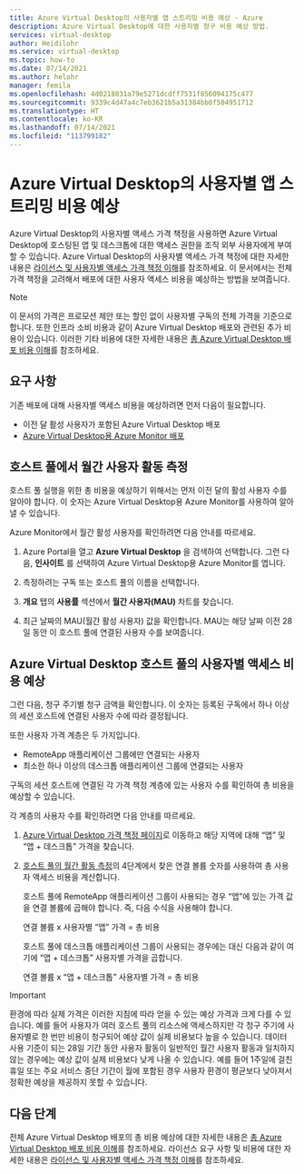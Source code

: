 ```yaml
---
title: Azure Virtual Desktop의 사용자별 앱 스트리밍 비용 예상 - Azure
description: Azure Virtual Desktop에 대한 사용자별 청구 비용 예상 방법.
services: virtual-desktop
author: Heidilohr
ms.service: virtual-desktop
ms.topic: how-to
ms.date: 07/14/2021
ms.author: helohr
manager: femila
ms.openlocfilehash: 4d0218031a79e5271dcdff7531f856094175c477
ms.sourcegitcommit: 9339c4d47a4c7eb3621b5a31384bb0f504951712
ms.translationtype: HT
ms.contentlocale: ko-KR
ms.lasthandoff: 07/14/2021
ms.locfileid: "113799182"
---
```

# <a name="estimate-per-user-app-streaming-costs-for-azure-virtual-desktop"></a>Azure Virtual Desktop의 사용자별 앱 스트리밍 비용 예상

Azure Virtual Desktop의 사용자별 액세스 가격 책정을 사용하면 Azure Virtual Desktop에 호스팅된 앱 및 데스크톱에 대한 액세스 권한을 조직 외부 사용자에게 부여할 수 있습니다. Azure Virtual Desktop의 사용자별 액세스 가격 책정에 대한 자세한 내용은 [라이선스 및 사용자별 액세스 가격 책정 이해](licensing.md)를 참조하세요. 이 문서에서는 전체 가격 책정을 고려해서 배포에 대한 사용자 액세스 비용을 예상하는 방법을 보여줍니다.

>[!NOTE]
>이 문서의 가격은 프로모션 제안 또는 할인 없이 사용자별 구독의 전체 가격을 기준으로 합니다. 또한 인프라 소비 비용과 같이 Azure Virtual Desktop 배포와 관련된 추가 비용이 있습니다. 이러한 기타 비용에 대한 자세한 내용은 [총 Azure Virtual Desktop 배포 비용 이해](total-costs.md)를 참조하세요.

## <a name="requirements"></a>요구 사항

기존 배포에 대해 사용자별 액세스 비용을 예상하려면 먼저 다음이 필요합니다.

- 이전 달 활성 사용자가 포함된 Azure Virtual Desktop 배포
- [Azure Virtual Desktop용 Azure Monitor 배포](../azure-monitor.md)

## <a name="measure-monthly-user-activity-in-a-host-pool"></a>호스트 풀에서 월간 사용자 활동 측정

호스트 풀 실행을 위한 총 비용을 예상하기 위해서는 먼저 이전 달의 활성 사용자 수를 알아야 합니다. 이 숫자는 Azure Virtual Desktop용 Azure Monitor를 사용하여 알아낼 수 있습니다.

Azure Monitor에서 월간 활성 사용자를 확인하려면 다음 안내를 따르세요.

1. Azure Portal을 열고 **Azure Virtual Desktop** 을 검색하여 선택합니다. 그런 다음, **인사이트** 를 선택하여 Azure Virtual Desktop용 Azure Monitor를 엽니다.

2. 측정하려는 구독 또는 호스트 풀의 이름을 선택합니다.

3. **개요** 탭의 **사용률** 섹션에서 **월간 사용자(MAU)** 차트를 찾습니다.

4. 최근 날짜의 MAU(월간 활성 사용자) 값을 확인합니다. MAU는 해당 날짜 이전 28일 동안 이 호스트 풀에 연결된 사용자 수를 보여줍니다.

## <a name="estimate-per-user-access-costs-for-an-azure-virtual-desktop-host-pool"></a>Azure Virtual Desktop 호스트 풀의 사용자별 액세스 비용 예상

그런 다음, 청구 주기별 청구 금액을 확인합니다. 이 숫자는 등록된 구독에서 하나 이상의 세션 호스트에 연결된 사용자 수에 따라 결정됩니다.

또한 사용자 가격 계층은 두 가지입니다.

- RemoteApp 애플리케이션 그룹에만 연결되는 사용자
- 최소한 하나 이상의 데스크톱 애플리케이션 그룹에 연결되는 사용자

구독의 세션 호스트에 연결된 각 가격 책정 계층에 있는 사용자 수를 확인하여 총 비용을 예상할 수 있습니다.

각 계층의 사용자 수를 확인하려면 다음 안내를 따르세요.

1. [Azure Virtual Desktop 가격 책정 페이지](https://azure.microsoft.com/pricing/details/virtual-desktop/)로 이동하고 해당 지역에 대해 “앱” 및 “앱 + 데스크톱” 가격을 찾습니다.
2. [호스트 풀의 월간 활동 측정](#measure-monthly-user-activity-in-a-host-pool)의 4단계에서 찾은 연결 볼륨 숫자를 사용하여 총 사용자 액세스 비용을 계산합니다.
   
   호스트 풀에 RemoteApp 애플리케이션 그룹이 사용되는 경우 “앱”에 있는 가격 값을 연결 볼륨에 곱해야 합니다. 즉, 다음 수식을 사용해야 합니다.

   연결 볼륨 x 사용자별 “앱” 가격 = 총 비용

   호스트 풀에 데스크톱 애플리케이션 그룹이 사용되는 경우에는 대신 다음과 같이 여기에 “앱 + 데스크톱” 사용자별 가격을 곱합니다.

   연결 볼륨 x “앱 + 데스크톱” 사용자별 가격 = 총 비용

>[!IMPORTANT]
>환경에 따라 실제 가격은 이러한 지침에 따라 얻을 수 있는 예상 가격과 크게 다를 수 있습니다. 예를 들어 사용자가 여러 호스트 풀의 리소스에 액세스하지만 각 청구 주기에 사용자별로 한 번만 비용이 청구되어 예상 값이 실제 비용보다 높을 수 있습니다. 데이터 사용 기준이 되는 28일 기간 동안 사용자 활동이 일반적인 월간 사용자 활동과 일치하지 않는 경우에는 예상 값이 실제 비용보다 낮게 나올 수 있습니다. 예를 들어 1주일에 걸친 휴일 또는 주요 서비스 중단 기간이 월에 포함된 경우 사용자 환경이 평균보다 낮아져서 정확한 예상을 제공하지 못할 수 있습니다.

## <a name="next-steps"></a>다음 단계

전체 Azure Virtual Desktop 배포의 총 비용 예상에 대한 자세한 내용은 [총 Azure Virtual Desktop 배포 비용 이해](total-costs.md)를 참조하세요. 라이선스 요구 사항 및 비용에 대한 자세한 내용은 [라이선스 및 사용자별 액세스 가격 책정 이해](licensing.md)를 참조하세요.
